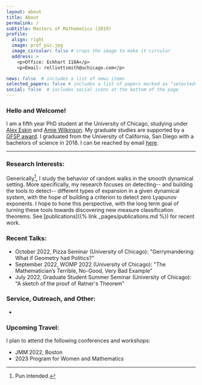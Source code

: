 ```yaml
---
layout: about
title: About
permalink: /
subtitle: Masters of Mathematics (2019)
profile:
  align: right
  image: prof_pic.jpg
  image_circular: false # crops the image to make it circular
  address: >
    <p>Office: Eckhart 110A</p>
    <p>Email: relliottsmith@uchicago.com</p>

news: false  # includes a list of news items
selected_papers: false # includes a list of papers marked as "selected={true}"
social: false  # includes social icons at the bottom of the page
---
```


### Hello and Welcome! 
I am a fifth year PhD student at the University of Chicago, studying under [Alex Eskin](http://www.math.uchicago.edu/~eskin/) and [Amie Wilkinson](https://math.uchicago.edu/~wilkinso/). My graduate studies are supported by a [GFSP award](https://stemfellowships.org). I graduated from the University of California, San Diego with a bachelors of science in 2018. I can be reached by email [here](mailto:relliottsmith@uchicago.edu). 

---

### Research Interests: 
Generically[^1], I study the behavior of random walks in the smooth dynamical setting. More specifically, my research focuses on detecting-- and building the tools to detect-- different types of expansion in a given dynamical system, with the hope of building a criterion to detect zero Lyapunov exponents. I hope to hone this perspective, with the long term goal of turning these tools towards discovering new measure classification theorems. See [publications]({% link _pages/publications.md %}) for recent work.


### Recent Talks: 
- October 2022, Pizza Seminar (University of Chicago): "Gerrymandering: What if Geometry had Politics?"
- September 2022, WOMP 2022 (University of Chicago): "The Mathematician’s Terrible, No-Good, Very Bad Example"
- July 2022, Graduate Student Summer Seminar (University of Chicago): "A sketch of the proof of Ratner's Theorem"

### Service, Outreach, and Other:
- 


### Upcoming Travel:
I plan to attend the following conferences and workshops:
- JMM 2022, Boston
- 2023 Program for Women and Mathematics






[^1]: Pun intended.

